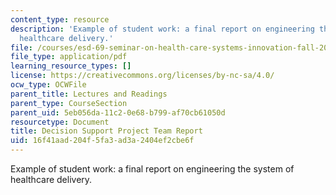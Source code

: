 ```yaml
---
content_type: resource
description: 'Example of student work: a final report on engineering the system of
  healthcare delivery.'
file: /courses/esd-69-seminar-on-health-care-systems-innovation-fall-2010/16f41aad204f5fa3ad3a2404ef2cbe6f_MITESD_69F10_ds_final.pdf
file_type: application/pdf
learning_resource_types: []
license: https://creativecommons.org/licenses/by-nc-sa/4.0/
ocw_type: OCWFile
parent_title: Lectures and Readings
parent_type: CourseSection
parent_uid: 5eb056da-11c2-0e68-b799-af70cb61050d
resourcetype: Document
title: Decision Support Project Team Report
uid: 16f41aad-204f-5fa3-ad3a-2404ef2cbe6f
---
```

Example of student work: a final report on engineering the system of healthcare delivery.
